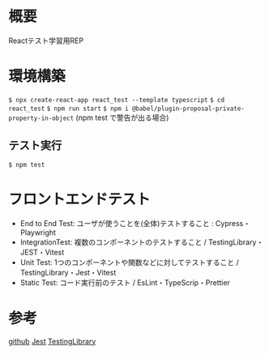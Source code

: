 # 概要
Reactテスト学習用REP

# 環境構築
`$ npx create-react-app react_test --template typescript`
`$ cd react_test`
`$ npm run start`
`$ npm i @babel/plugin-proposal-private-property-in-object` (npm test で警告が出る場合)


## テスト実行
`$ npm test`
# フロントエンドテスト
- End to End Test: ユーザが使うことを(全体)テストすること : Cypress・Playwright
- IntegrationTest: 複数のコンポーネントのテストすること / TestingLibrary・JEST・Vitest
- Unit Test: 1つのコンポーネントや関数などに対してテストすること / TestingLibrary・Jest・Vitest
- Static Test: コード実行前のテスト / EsLint・TypeScrip・Prettier

# 参考
[github](https://github.com/Shin-sibainu/test-jest-local-for-udemy)
[Jest](https://jestjs.io/ja/docs/api#testname-fn-timeout)
[TestingLibrary](https://testing-library.com/docs/react-testing-library/api)
